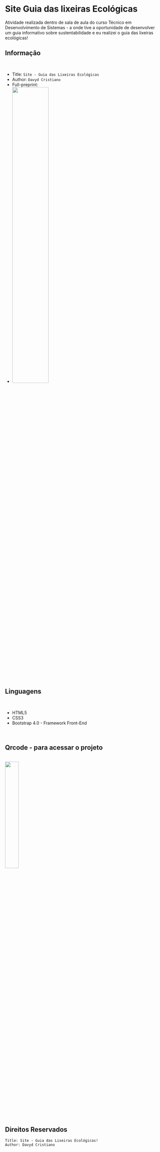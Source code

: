 Site Guia das lixeiras Ecológicas
===
Atividade realizada dentro de sala de aula do curso Técnico em Desenvolvimento de Sistemas - a onde tive a oportunidade de desenvolver um guia informativo sobre sustentabilidade e eu realizei o guia das lixeiras ecológicas!

## Informação
<br>

- Title:  `Site - Guia das Lixeiras Ecológicas`
- Author:  `Davyd Cristiano`
- Full-preprint:
- <img src="https://user-images.githubusercontent.com/53920878/199913019-a5fdd7ff-388f-4f43-b076-0cb38aabe141.png" width="50%">

## Linguagens
<br>

- HTML5
- CSS3
- Bootstrap 4.0 - Framework Front-End

<br>

## Qrcode - para acessar o projeto
<br>
<img src="https://user-images.githubusercontent.com/53920878/198720655-2b8aea89-e44b-4902-97ff-74a448c1fa9a.png" width="30%">

<br>

## Direitos Reservados
```
Title: Site - Guia das Lixeiras Ecológicas!
Author: Davyd Cristiano
```